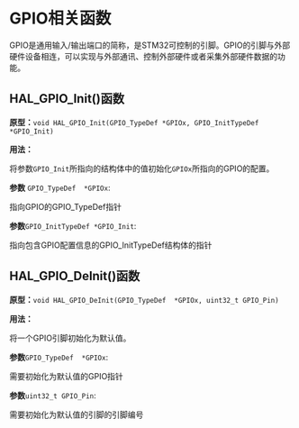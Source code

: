 # GPIO相关函数

GPIO是通用输入/输出端口的简称，是STM32可控制的引脚。GPIO的引脚与外部硬件设备相连，可以实现与外部通讯、控制外部硬件或者采集外部硬件数据的功能。

## HAL_GPIO_Init()函数

**原型：**`void HAL_GPIO_Init(GPIO_TypeDef *GPIOx, GPIO_InitTypeDef *GPIO_Init)`

**用法：**

将参数`GPIO_Init`所指向的结构体中的值初始化`GPIOx`所指向的GPIO的配置。

**参数** `GPIO_TypeDef  *GPIOx`:

指向GPIO的GPIO_TypeDef指针

**参数**`GPIO_InitTypeDef *GPIO_Init`:

指向包含GPIO配置信息的GPIO_InitTypeDef结构体的指针


## HAL_GPIO_DeInit()函数

**原型：**`void HAL_GPIO_DeInit(GPIO_TypeDef  *GPIOx, uint32_t GPIO_Pin)`

**用法：**

将一个GPIO引脚初始化为默认值。

**参数**`GPIO_TypeDef  *GPIOx`:

需要初始化为默认值的GPIO指针

**参数**`uint32_t GPIO_Pin`:

需要初始化为默认值的引脚的引脚编号
